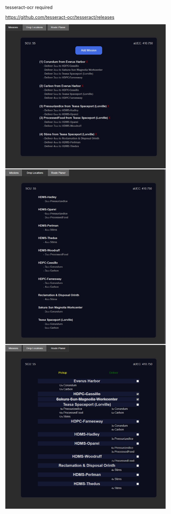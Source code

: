 tesseract-ocr required

https://github.com/tesseract-ocr/tesseract/releases

![Alt text](preview/tab_1.jpg?raw=true "Missions")
![Alt text](preview/tab_2.jpg?raw=true "Drop Locations")
![Alt text](preview/tab_3.jpg?raw=true "Route Planer")
